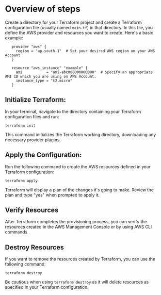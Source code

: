 
# Overview of steps

Create a directory for your Terraform project and create a Terraform configuration file (usually named `main.tf`) in that directory. In this file, you define the AWS provider and resources you want to create. Here's a basic example:

```hcl
   provider "aws" {
     region = "ap-south-1"  # Set your desired AWS region on your AWS Account
   }

   resource "aws_instance" "example" {
     ami           = "ami-abc000000000000"  # Specify an appropriate AMI ID which you are using on AWS Account.
     instance_type = "t2.micro"
   }
```

## Initialize Terraform:

In your terminal, navigate to the directory containing your Terraform configuration files and run:

```
terraform init  
```

This command initializes the Terraform working directory, downloading any necessary provider plugins.

## Apply the Configuration:

Run the following command to create the AWS resources defined in your Terraform configuration:

```
terraform apply
```

Terraform will display a plan of the changes it's going to make. Review the plan and type "yes" when prompted to apply it.

## Verify Resources

After Terraform completes the provisioning process, you can verify the resources created in the AWS Management Console or by using AWS CLI commands.

## Destroy Resources

If you want to remove the resources created by Terraform, you can use the following command:

```
terraform destroy
```

Be cautious when using `terraform destroy` as it will delete resources as specified in your Terraform configuration.
